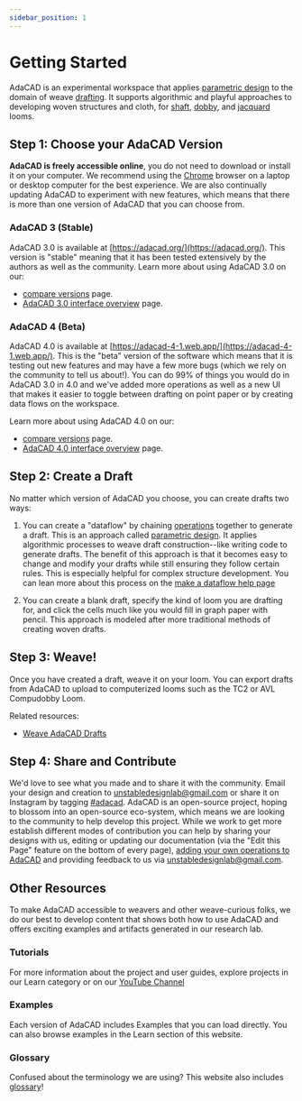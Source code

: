 ```yaml
---
sidebar_position: 1
---
```

# Getting Started
AdaCAD is an experimental workspace that applies [parametric design](./glossary/parametric-design) to the domain of weave [drafting](./glossary/draft). It supports algorithmic and playful approaches to developing woven structures and cloth, for [shaft](./glossary/harness-loom), [dobby](./glossary/direct-tie-loom),  and [jacquard](./glossary/jacquard-loom) looms. 

## Step 1: Choose your AdaCAD Version
**AdaCAD is freely accessible online**, you do not need to download or install it on your computer. We recommend using the [Chrome](https://www.google.com/chrome/) browser on a laptop or desktop computer for the best experience. We are also continually updating AdaCAD to experiment with new features, which means that there is more than one version of AdaCAD that you can choose from. 

### AdaCAD 3 (Stable)

AdaCAD 3.0 is available at [https://adacad.org/](https://adacad.org/). This version is "stable" meaning that it has been tested extensively by the authors as well as the community. Learn more about using AdaCAD 3.0 on our:

-  [compare versions](./compare_versions.md) page.
-  [AdaCAD 3.0 interface overview](./interface.md) page.

### AdaCAD 4 (Beta)

AdaCAD 4.0 is available at [https://adacad-4-1.web.app/](https://adacad-4-1.web.app/). This is the "beta" version of the software which means that it is testing out new features and may have a few more bugs (which we rely on the community to tell us about!). You can do 99% of things you would do in AdaCAD 3.0 in 4.0 and we've added more operations as well as a new UI that makes it easier to toggle between drafting on point paper or by creating data flows on the workspace. 

Learn more about using AdaCAD 4.0 on our:

-  [compare versions](./compare_versions.md) page.
-  [AdaCAD 4.0 interface overview](./interface.md) page.

## Step 2: Create a Draft

No matter which version of AdaCAD you choose, you can create drafts two ways: 

1. You can create a "dataflow" by chaining [operations](../glossary/operation.md) together to generate a draft. This is an approach called [parametric design](./glossary/parametric-design). It applies algorithmic processes to weave draft construction--like writing code to generate drafts. The benefit of this approach is that it becomes easy to change and modify your drafts while still ensuring they follow certain rules. This is especially helpful for complex structure development. You can lean more about this process on the [make a dataflow help page](dataflow.md)

2. You can create a blank draft, specify the kind of loom you are drafting for, and click the cells much like you would fill in graph paper with pencil. This approach is modeled after more traditional methods of creating woven drafts. 


## Step 3: Weave! 

Once you have created a draft, weave it on your loom. You can export drafts from AdaCAD to upload to computerized looms such as the TC2 or AVL Compudobby Loom. 

Related resources: 
- [Weave AdaCAD Drafts](./weave.md)


## Step 4: Share and Contribute

We'd love to see what you made and to share it with the community. Email your design and creation to unstabledesignlab@gmail.com or share it on Instagram by tagging [#adacad](https://www.instagram.com/explore/tags/adacad/). AdaCAD is an open-source project, hoping to blossom into an open-source eco-system, which means we are looking to the community to help develop this project. While we work to get more establish different modes of contribution you can help by sharing your designs with us, editing or updating our documentation (via the "Edit this Page" feature on the bottom of every page), [adding your own operations to AdaCAD](../../howtodevelop/makeanoperation.md) and providing feedback to us via unstabledesignlab@gmail.com. 



## Other Resources 
To make AdaCAD accessible to weavers and other weave-curious folks, we do our best to develop content that shows both how to use AdaCAD and offers exciting examples and artifacts generated in our research lab. 


### Tutorials
For more information about the project and user guides, explore projects in our Learn category or on our [YouTube Channel](https://www.youtube.com/playlist?list=PLy2lIjrar_02XiqfJG8kLpeWOyCtDXeFJ)


### Examples
Each version of AdaCAD includes Examples that you can load directly. You can also browse examples in the Learn section of this website. 

### Glossary
Confused about the terminology we are using? This website also includes [glossary](../glossary/glossary.md)!


